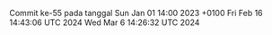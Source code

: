 Commit ke-55 pada tanggal Sun Jan 01 14:00 2023 +0100
Fri Feb 16 14:43:06 UTC 2024
Wed Mar  6 14:26:32 UTC 2024
